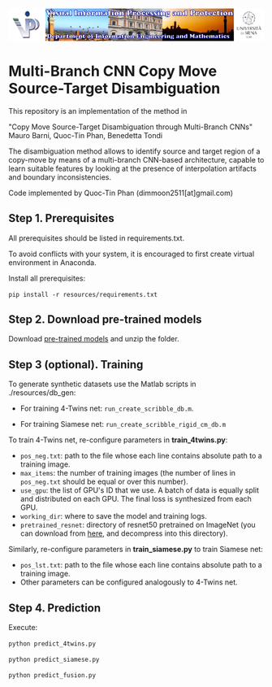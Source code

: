 ![Image](./resources/vippdiism.png)

# Multi-Branch CNN Copy Move Source-Target Disambiguation

This repository is an implementation of the method in 

"Copy Move Source-Target Disambiguation through Multi-Branch CNNs" 
Mauro Barni, Quoc-Tin Phan, Benedetta Tondi

The disambiguation method allows to identify source and target region of a copy-move by means of a multi-branch 
CNN-based architecture, capable to learn suitable features by looking at the presence of interpolation  artifacts 
and boundary inconsistencies.

Code implemented by Quoc-Tin Phan (dimmoon2511[at]gmail.com)


## Step 1. Prerequisites

All prerequisites should be listed in requirements.txt.

To avoid conflicts with your system, it is encouraged to first create virtual environment in Anaconda.

Install all prerequisites:

```pip install -r resources/requirements.txt```

## Step 2. Download pre-trained models

Download [pre-trained models](https://drive.google.com/open?id=1uSauSkfwJeumk73VoCsF9Em9KPvMEHas)
and unzip the folder.

## Step 3 (optional). Training

To generate synthetic datasets use the Matlab scripts in ./resources/db_gen:

* For training 4-Twins net: ```run_create_scribble_db.m```.

* For training Siamese net: ```run_create_scribble_rigid_cm_db.m```

To train 4-Twins net, re-configure parameters in **train\_4twins.py**:

* ```pos_neg.txt```: path to the file whose each line contains absolute path to a training image.
* ```max_items```: the number of training images (the number of lines in ```pos_neg.txt``` should be equal or over this number).
* ```use_gpu```: the list of GPU's ID that we use. A batch of data is equally split and distributed on each GPU. The final loss is synthesized from each GPU.
* ```working_dir```: where to save the model and training logs.
* ```pretrained_resnet```: directory of resnet50 pretrained on ImageNet (you can download from [here](http://download.tensorflow.org/models/resnet_v2_50_2017_04_14.tar.gz), and decompress into this directory).

Similarly, re-configure parameters in **train\_siamese.py** to train Siamese net:

* ```pos_lst.txt```: path to the file whose each line contains absolute path to a training image. 
* Other parameters can be configured analogously to 4-Twins net.

## Step 4. Prediction

Execute:

```python predict_4twins.py```

```python predict_siamese.py```

```python predict_fusion.py```

